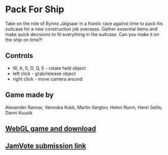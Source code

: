 # Pack For Ship

Take on the role of Rynno Jalgsaar in a frantic race against time to pack his suitcase for a new construction job overseas. Gather essential items and make quick decisions to fit everything in the suitcase. Can you make it on the ship on time?!

## Controls
* W, A, S, D, Q, E - rotate held object 
* left click - grab/release object
* right click - move camera around

## Game made by
Alexander Rannar, Veronika Kukk, Martin Serglov, Helen Nurm, Henri Sellis, Danni Kuusik

## [WebGL game and download](https://ron88.itch.io/pack-for-ship)

## [JamVote submission link](https://vote.aptgg.ee/event/utgj23/team/6251883517706240)